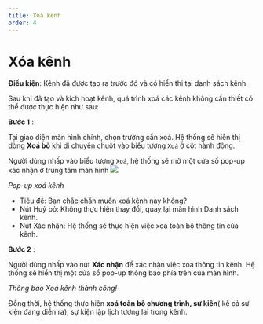 ```yaml
---
title: Xoá kênh
order: 4
---
```

# Xóa kênh
**Điều kiện**: Kênh đã được tạo ra trước đó và có hiển thị tại danh sách kênh.
 
Sau khi đã tạo và kích hoạt kênh, quá trình xoá các kênh không cần thiết có thể được thực hiện như sau:

**Bước 1** : 

Tại giao diện màn hình chính, chọn trường cần xoá. Hệ thống sẽ hiển thị dòng **Xoá bỏ** khi di chuyển chuột vào biểu tượng `Xoá` ở cột hành động.
 
Người dùng nhấp vào biểu tượng `Xoá`, hệ thống sẽ mở một cửa sổ pop-up xác nhận ở trung tâm màn hình
 ![](..\images\Popup_Delete_Channel.png)
 
 *Pop-up xoá kênh*

 * Tiêu đề: Bạn chắc chắn muốn xoá kênh này không?
 * Nút Huỷ bỏ: Không thực hiện thay đổi, quay lại màn hình Danh sách kênh.
 * Nút Xác nhận: Hệ thống sẽ thực hiện việc xoá toàn bộ thông tin của kênh.

 **Bước 2** : 
 
 Người dùng nhấp vào nút **Xác nhận** để xác nhận việc xoá thông tin kênh. Hệ thống sẽ hiển thị một cửa sổ pop-up thông báo phía trên của màn hình.
 
 <!-- ![]() -->

 *Thông báo Xoá kênh thành công!*
 
Đồng thời, hệ thống thực hiện **xoá toàn bộ chương trình, sự kiện**( kể cả sự kiện đang diễn ra), sự kiện lập lịch tương lai trong kênh.